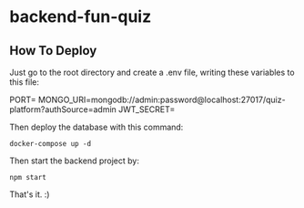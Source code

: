 # backend-fun-quiz

## How To Deploy
Just go to the root directory and create a .env file, writing these variables to this file:

PORT=
MONGO_URI=mongodb://admin:password@localhost:27017/quiz-platform?authSource=admin
JWT_SECRET=

Then deploy the database with this command:

```
docker-compose up -d
```

Then start the backend project by:

```
npm start
```

That's it. :)
